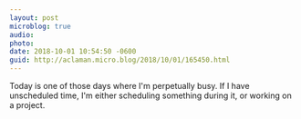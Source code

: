 ```yaml
---
layout: post
microblog: true
audio: 
photo: 
date: 2018-10-01 10:54:50 -0600
guid: http://aclaman.micro.blog/2018/10/01/165450.html
---
```

Today is one of those days where I'm perpetually busy. If I have unscheduled time, I'm either scheduling something during it, or working on a project.
